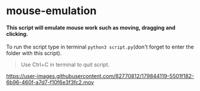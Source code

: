 # mouse-emulation
#### This script will emulate mouse work such as moving, dragging and clicking.

To run the script type in terminal `python3 script.py`(don't forget to enter the folder with this script).

> Use Ctrl+C in terminal to quit script.

 



https://user-images.githubusercontent.com/82770812/179844119-5501f182-6b96-460f-a7d7-f10f6e3f3fc2.mov


